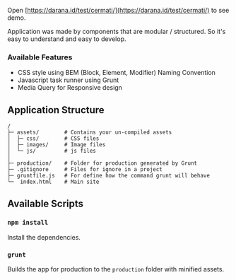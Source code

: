 Open [https://darana.id/test/cermati/](https://darana.id/test/cermati/) to see demo.

Application was made by components that are modular / structured. So it's easy to understand and easy to develop.

### Available Features
- CSS style using BEM (Block, Element, Modifier) Naming Convention
- Javascript task runner using Grunt
- Media Query for Responsive design

## Application Structure

```
/
├─ assets/        # Contains your un-compiled assets
│  ├─ css/        # CSS files
│  ├─ images/     # Image files
│  └─ js/         # js files
│
├─ production/    # Folder for production generated by Grunt
├─ .gitignore     # Files for ignore in a project
├─ gruntfile.js   # For define how the command grunt will behave
└─  index.html    # Main site
```

  

## Available Scripts

### `npm install`

Install the dependencies.<br>  


### `grunt`

Builds the app for production to the `production` folder with minified assets.